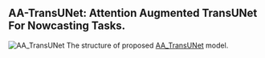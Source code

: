 AA-TransUNet: Attention Augmented TransUNet For Nowcasting Tasks.
---
![AA_TransUNet](https://user-images.githubusercontent.com/67627410/149968662-d3a732b3-b0b9-4285-84f4-a5e6995d7e8a.png)
The structure of proposed [AA_TransUNet](https://github.com/YangYimin98/AA-TransUNet/blob/main/AA_TransUNet.png) model.
